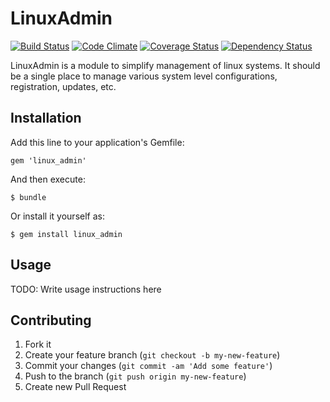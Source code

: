 # LinuxAdmin
[![Build Status](https://travis-ci.org/ManageIQ/linux_admin.png)](https://travis-ci.org/ManageIQ/linux_admin)
[![Code Climate](https://codeclimate.com/github/ManageIQ/linux_admin.png)](https://codeclimate.com/github/ManageIQ/linux_admin)
[![Coverage Status](https://coveralls.io/repos/ManageIQ/linux_admin/badge.png?branch=master)](https://coveralls.io/r/ManageIQ/linux_admin)
[![Dependency Status](https://gemnasium.com/ManageIQ/linux_admin.png)](https://gemnasium.com/ManageIQ/linux_admin)

LinuxAdmin is a module to simplify management of linux systems.
It should be a single place to manage various system level configurations,
registration, updates, etc.

## Installation

Add this line to your application's Gemfile:

    gem 'linux_admin'

And then execute:

    $ bundle

Or install it yourself as:

    $ gem install linux_admin

## Usage

TODO: Write usage instructions here

## Contributing

1. Fork it
2. Create your feature branch (`git checkout -b my-new-feature`)
3. Commit your changes (`git commit -am 'Add some feature'`)
4. Push to the branch (`git push origin my-new-feature`)
5. Create new Pull Request
